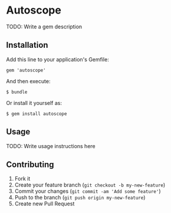 # Autoscope

TODO: Write a gem description

## Installation

Add this line to your application's Gemfile:

    gem 'autoscope'

And then execute:

    $ bundle

Or install it yourself as:

    $ gem install autoscope

## Usage

TODO: Write usage instructions here

## Contributing

1. Fork it
2. Create your feature branch (`git checkout -b my-new-feature`)
3. Commit your changes (`git commit -am 'Add some feature'`)
4. Push to the branch (`git push origin my-new-feature`)
5. Create new Pull Request
